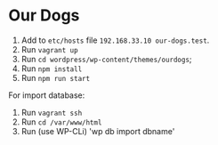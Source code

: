 # Our Dogs

1. Add to `etc/hosts` file `192.168.33.10 our-dogs.test`.
2. Run `vagrant up`
3. Run `cd wordpress/wp-content/themes/ourdogs`;
4. Run `npm install`
5. Run `npm run start`

For import database:

1. Run `vagrant ssh`
2. Run `cd /var/www/html`
3. Run (use WP-CLi) 'wp db import dbname'
